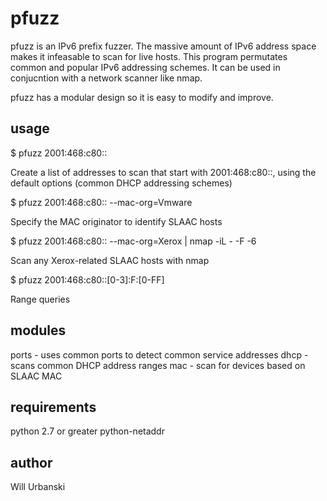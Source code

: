 pfuzz
========

pfuzz is an IPv6 prefix fuzzer. The massive amount of IPv6 address space makes it infeasable to scan for live hosts. This program permutates common and popular IPv6 addressing schemes. It can be used in conjucntion with a network scanner like nmap.

pfuzz has a modular design so it is easy to modify and improve.

usage
------

$ pfuzz 2001:468:c80::

Create a list of addresses to scan that start with 2001:468:c80::, using the default options (common DHCP addressing schemes)


$ pfuzz 2001:468:c80:: --mac-org=Vmware

Specify the MAC originator to identify SLAAC hosts


$ pfuzz 2001:468:c80:: --mac-org=Xerox | nmap -iL - -F -6

Scan any Xerox-related SLAAC hosts with nmap


$ pfuzz 2001:468:c80::[0-3]:F:[0-FF]

Range queries

modules
--------
ports - uses common ports to detect common service addresses
dhcp - scans common DHCP address ranges
mac - scan for devices based on SLAAC MAC

requirements
--------------

python 2.7 or greater
python-netaddr



author
-------
Will Urbanski

